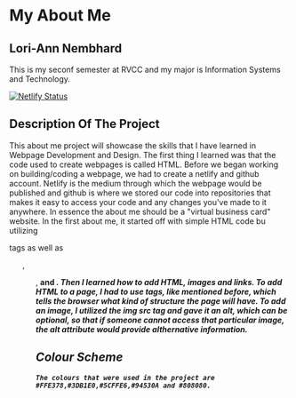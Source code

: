 # My About Me

## Lori-Ann Nembhard
This is my seconf semester at RVCC and my major is Information Systems and Technology.

[![Netlify Status](https://api.netlify.com/api/v1/badges/37c353fc-07c5-479a-a0fb-a329b5c4c521/deploy-status)](https://app.netlify.com/sites/aboutme-loria/deploys)

## Description Of The Project
This about me project will showcase the skills that I have learned in Webpage Development and Design. The first thing I learned was that the code used to create webpages is called HTML. Before we began working on building/coding a webpage, we had to create a netlify and github account. Netlify is the medium through which the webpage would be published and github is where we stored our code into repositories that makes it easy to access your code and any changes you've made to it anywhere. 
    In essence the about me should be a "virtual business card" website. In the first about me, it started off with simple HTML code bu utilizing <p> tags as well as <ul>, <ol>, <strong> and <em>. Then I learned how to add HTML, images and links. To add HTML to a page, I had to use tags, like mentioned before, which tells the browser what kind of structure the page will have. To add an image, I utilized the img src tag and gave it an alt, which can be optional, so that if someone cannot access that particular image, the alt attribute would provide althernative information.

## Colour Scheme

    The colours that were used in the project are #FFE378,#3DB1E0,#5CFFE6,#94530A and #808080.
